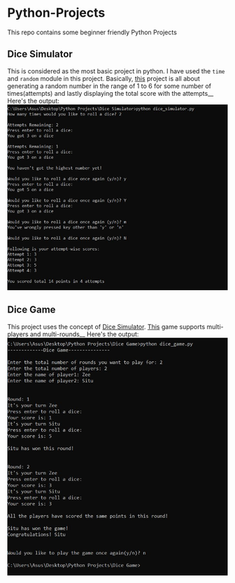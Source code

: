 # Python-Projects
This repo contains some beginner friendly Python Projects
## Dice Simulator
This is considered as the most basic project in python. I have used the `time` and `random` module in this project. Basically, [this](Dice-Simulator) project is all about generating a random number in the range of 1 to 6 for some number of times(attempts) and lastly displaying the total score with the attempts__
Here's the output: 
![](Dice-Simulator/output.JPG)
## Dice Game
This project uses the concept of [Dice Simulator](Dice-Simulator/dice_simulator.py). [This](Dice-Game) game supports multi-players and multi-rounds__ 
Here's the output:
![](Dice-Game/output.JPG)
